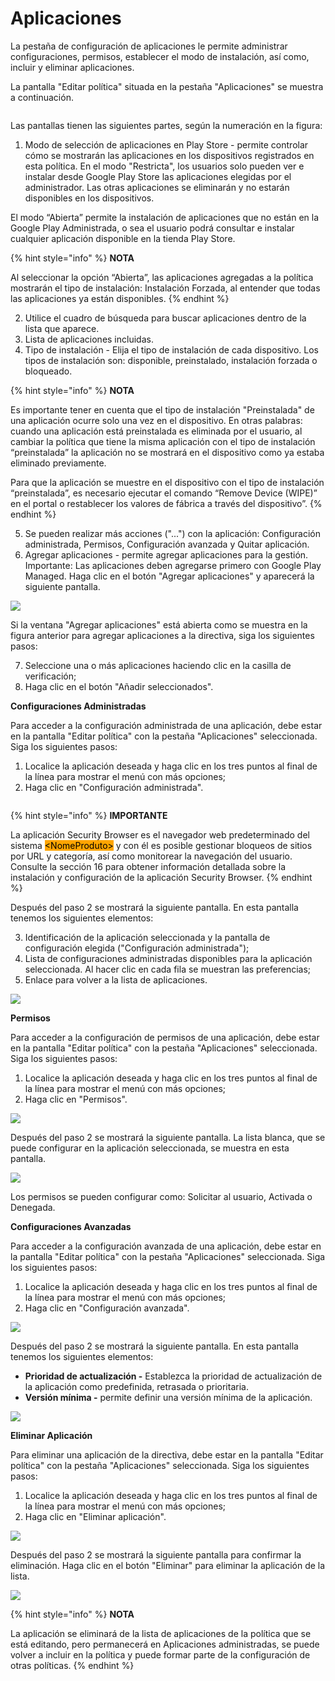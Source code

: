 # Aplicaciones

La pestaña de configuración de aplicaciones le permite administrar configuraciones, permisos, establecer el modo de instalación, así como, incluir y eliminar aplicaciones.

La pantalla "Editar política" situada en la pestaña "Aplicaciones" se muestra a continuación.

<figure><img src="../../.gitbook/assets/Captura de tela 2023-11-07 110836.png" alt=""><figcaption></figcaption></figure>

Las pantallas tienen las siguientes partes, según la numeración en la figura:

1. Modo de selección de aplicaciones en Play Store - permite controlar cómo se mostrarán las aplicaciones en los dispositivos registrados en esta política. En el modo "Restricta", los usuarios solo pueden ver e instalar desde Google Play Store las aplicaciones elegidas por el administrador. Las otras aplicaciones se eliminarán y no estarán disponibles en los dispositivos.

El modo “Abierta” permite la instalación de aplicaciones que no están en la Google Play Administrada, o sea el usuario podrá consultar e instalar cualquier aplicación disponible en la tienda Play Store.&#x20;

{% hint style="info" %}
**NOTA**

Al seleccionar la opción “Abierta”, las aplicaciones agregadas a la política mostrarán el tipo de instalación: Instalación Forzada, al entender que todas las aplicaciones ya están disponibles.
{% endhint %}

2. Utilice el cuadro de búsqueda para buscar aplicaciones dentro de la lista que aparece.
3. Lista de aplicaciones incluidas.
4. Tipo de instalación - Elija el tipo de instalación de cada dispositivo. Los tipos de instalación son: disponible, preinstalado, instalación forzada o bloqueado.

{% hint style="info" %}
**NOTA**

Es importante tener en cuenta que el tipo de instalación "Preinstalada" de una aplicación ocurre solo una vez en el dispositivo. En otras palabras: cuando una aplicación está preinstalada es eliminada por el usuario, al cambiar la política que tiene la misma aplicación con el tipo de instalación “preinstalada” la aplicación no se mostrará en el dispositivo como ya estaba eliminado previamente.

Para que la aplicación se muestre en el dispositivo con el tipo de instalación “preinstalada”, es necesario ejecutar el comando “Remove Device (WIPE)” en el portal o restablecer los valores de fábrica a través del dispositivo”.
{% endhint %}

5. Se pueden realizar más acciones ("...") con la aplicación: Configuración administrada, Permisos, Configuración avanzada y Quitar aplicación.
6. Agregar aplicaciones - permite agregar aplicaciones para la gestión. Importante: Las aplicaciones deben agregarse primero con Google Play Managed. Haga clic en el botón "Agregar aplicaciones" y aparecerá la siguiente pantalla.

![](<../../.gitbook/assets/1 (10).png>)

Si la ventana "Agregar aplicaciones" está abierta como se muestra en la figura anterior para agregar aplicaciones a la directiva, siga los siguientes pasos:

7. Seleccione una o más aplicaciones haciendo clic en la casilla de verificación;
8. Haga clic en el botón "Añadir seleccionados".

**Configuraciones Administradas**

Para acceder a la configuración administrada de una aplicación, debe estar en la pantalla "Editar política" con la pestaña "Aplicaciones" seleccionada. Siga los siguientes pasos:

1. Localice la aplicación deseada y haga clic en los tres puntos al final de la línea para mostrar el menú con más opciones;
2. Haga clic en "Configuración administrada".

<figure><img src="../../.gitbook/assets/Captura de tela 2023-11-06 174309.png" alt=""><figcaption></figcaption></figure>

{% hint style="info" %}
**IMPORTANTE**

La aplicación Security Browser es el navegador web predeterminado del sistema <mark style="background-color:orange;">\<NomeProduto></mark> y con él es posible gestionar bloqueos de sitios por URL y categoría, así como monitorear la navegación del usuario. Consulte la sección 16 para obtener información detallada sobre la instalación y configuración de la aplicación Security Browser.
{% endhint %}

Después del paso 2 se mostrará la siguiente pantalla. En esta pantalla tenemos los siguientes elementos:

3. Identificación de la aplicación seleccionada y la pantalla de configuración elegida ("Configuración administrada");
4. Lista de configuraciones administradas disponibles para la aplicación seleccionada. Al hacer clic en cada fila se muestran las preferencias;
5. Enlace para volver a la lista de aplicaciones.

![](<../../.gitbook/assets/3 (8).png>)

**Permisos**

Para acceder a la configuración de permisos de una aplicación, debe estar en la pantalla "Editar política" con la pestaña "Aplicaciones" seleccionada. Siga los siguientes pasos:

1. Localice la aplicación deseada y haga clic en los tres puntos al final de la línea para mostrar el menú con más opciones;
2. Haga clic en "Permisos".

![](<../../.gitbook/assets/4 (6).png>)

Después del paso 2 se mostrará la siguiente pantalla. La lista blanca, que se puede configurar en la aplicación seleccionada, se muestra en esta pantalla.

![](<../../.gitbook/assets/5 (6).png>)

Los permisos se pueden configurar como: Solicitar al usuario, Activada o Denegada.

**Configuraciones Avanzadas**

Para acceder a la configuración avanzada de una aplicación, debe estar en la pantalla "Editar política" con la pestaña "Aplicaciones" seleccionada. Siga los siguientes pasos:

1. Localice la aplicación deseada y haga clic en los tres puntos al final de la línea para mostrar el menú con más opciones;
2. Haga clic en "Configuración avanzada".

![](<../../.gitbook/assets/6 (6).png>)

Después del paso 2 se mostrará la siguiente pantalla. En esta pantalla tenemos los siguientes elementos:

* **Prioridad de actualización -** Establezca la prioridad de actualización de la aplicación como predefinida, retrasada o prioritaria.
* **Versión mínima -** permite definir una versión mínima de la aplicación.

![](<../../.gitbook/assets/7 (6).png>)

**Eliminar Aplicación**

Para eliminar una aplicación de la directiva, debe estar en la pantalla "Editar política" con la pestaña "Aplicaciones" seleccionada. Siga los siguientes pasos:

1. Localice la aplicación deseada y haga clic en los tres puntos al final de la línea para mostrar el menú con más opciones;
2. Haga clic en "Eliminar aplicación".

![](<../../.gitbook/assets/8 (6).png>)

Después del paso 2 se mostrará la siguiente pantalla para confirmar la eliminación. Haga clic en el botón "Eliminar" para eliminar la aplicación de la lista.

![](<../../.gitbook/assets/9 (6).png>)

{% hint style="info" %}
**NOTA**

La aplicación se eliminará de la lista de aplicaciones de la política que se está editando, pero permanecerá en Aplicaciones administradas, se puede volver a incluir en la política y puede formar parte de la configuración de otras políticas.
{% endhint %}
